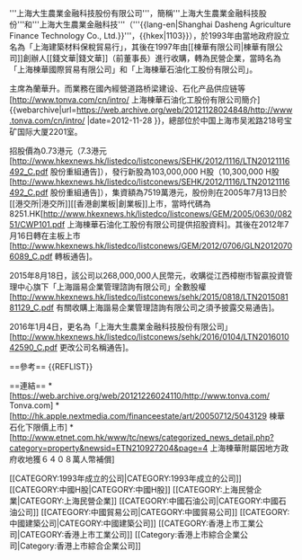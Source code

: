 '''上海大生農業金融科技股份有限公司'''，簡稱'''上海大生農業金融科技股份'''和'''上海大生農業金融科技'''（'''{{lang-en|Shanghai Dasheng Agriculture Finance Technology Co., Ltd.}}'''，{{hkex|1103}}），於1993年由當地政府設立名為「上海建築材料保稅貿易行」，其後在1997年由[[棟華有限公司|棟華有限公司]]創辦人[[錢文華|錢文華]]（前董事長）進行收購，轉為民營企業，當時名為「上海棟華國際貿易有限公司」和「上海棟華石油化工股份有限公司」。

主席為蘭華升。而業務在國內經營道路桥梁建设、石化产品供应链等<ref>[http://www.tonva.com/cn/intro/ 上海棟華石油化工股份有限公司簡介] {{webarchive|url=https://web.archive.org/web/20121128024848/http://www.tonva.com/cn/intro/ |date=2012-11-28 }}</ref>，總部位於中国上海市吴淞路218号宝矿国际大厦2201室。

招股價為0.73港元（7.3港元<REF>[http://www.hkexnews.hk/listedco/listconews/SEHK/2012/1116/LTN20121116492_C.pdf 股份重組通告]</REF>），發行新股為103,000,000 H股（10,300,000 H股<REF>[http://www.hkexnews.hk/listedco/listconews/SEHK/2012/1116/LTN20121116492_C.pdf 股份重組通告]</REF>），集資額為7519萬港元，股份則在2005年7月13日於[[港交所|港交所]][[香港創業板|創業板]]上市，當時代碼為8251.HK<REF>[http://www.hkexnews.hk/listedco/listconews/GEM/2005/0630/08251/CWP101.pdf 上海棟華石油化工股份有限公司提供招股資料]</REF>。其後在2012年7月16日轉在主板上市<REF>[http://www.hkexnews.hk/listedco/listconews/GEM/2012/0706/GLN20120706089_C.pdf 轉板通告]</REF>。

2015年8月18日，該公司以268,000,000人民幣元，收購從江西樟樹市智贏投資管理中心旗下「上海諧易企業管理諮詢有限公司」全數股權<ref>[http://www.hkexnews.hk/listedco/listconews/sehk/2015/0818/LTN201508181129_C.pdf 有關收購上海諧易企業管理諮詢有限公司之須予披露交易通告]</ref>。

2016年1月4日，更名為「上海大生農業金融科技股份有限公司」<ref>[http://www.hkexnews.hk/listedco/listconews/sehk/2016/0104/LTN201601042590_C.pdf 更改公司名稱通告]</ref>。

==參考==
{{REFLIST}}

==連結==
*[https://web.archive.org/web/20121226024110/http://www.tonva.com/ Tonva.com]
*[http://hk.apple.nextmedia.com/financeestate/art/20050712/5043129 棟華石化下限價上市]
*[http://www.etnet.com.hk/www/tc/news/categorized_news_detail.php?category=property&newsid=ETN210927204&page=4 上海棟華附屬因地方政府收地獲６４０８萬人幣補償]

[[CATEGORY:1993年成立的公司|CATEGORY:1993年成立的公司]]
[[CATEGORY:中國H股|CATEGORY:中國H股]]
[[CATEGORY:上海民營企業|CATEGORY:上海民營企業]]
[[CATEGORY:中國石油公司|CATEGORY:中國石油公司]]
[[CATEGORY:中國貿易公司|CATEGORY:中國貿易公司]]
[[CATEGORY:中國建築公司|CATEGORY:中國建築公司]]
[[CATEGORY:香港上市工業公司|CATEGORY:香港上市工業公司]]
[[Category:香港上市綜合企業公司|Category:香港上市綜合企業公司]]